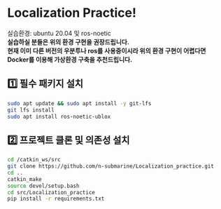 # Localization Practice!  
실습환경: ubuntu 20.04 및 ros-noetic  
**실습하실 분들은 위의 환경 구현을 권장드립니다.  
현재 이미 다른 버전의 우분투나 ros를 사용중이시라 위의 환경 구현이 어렵다면 Docker를 이용해 가상환경 구축을 추천드립니다.**   

## 1️⃣ 필수 패키지 설치
```bash
sudo apt update && sudo apt install -y git-lfs  
git lfs install
sudo apt install ros-noetic-ublox
```

## 2️⃣ 프로젝트 클론 및 의존성 설치
```bash
cd /catkin_ws/src  
git clone https://github.com/n-submarine/Localization_practice.git     
cd ..    
catkin_make  
source devel/setup.bash
cd src/Localization_practice
pip install -r requirements.txt
```
